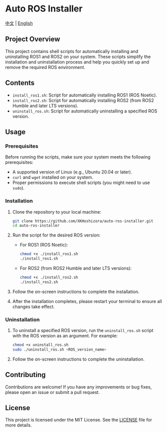 # Auto ROS Installer

[中文](README.md) | [English](README_en.md)

## Project Overview

This project contains shell scripts for automatically installing and uninstalling ROS1 and ROS2 on your system. These scripts simplify the installation and uninstallation process and help you quickly set up and remove the required ROS environment.

## Contents

- `install_ros1.sh`: Script for automatically installing ROS1 (ROS Noetic).
- `install_ros2.sh`: Script for automatically installing ROS2 (from ROS2 Humble and later LTS versions).
- `uninstall_ros.sh`: Script for automatically uninstalling a specified ROS version.

## Usage

### Prerequisites

Before running the scripts, make sure your system meets the following prerequisites:

- A supported version of Linux (e.g., Ubuntu 20.04 or later).
- `curl` and `wget` installed on your system.
- Proper permissions to execute shell scripts (you might need to use `sudo`).

### Installation

1. Clone the repository to your local machine:

   ```sh
   git clone https://github.com/XKHoshizora/auto-ros-installer.git
   cd auto-ros-installer
   ```

2. Run the script for the desired ROS version:

   - For ROS1 (ROS Noetic):

     ```sh
     chmod +x ./install_ros1.sh
     ./install_ros1.sh
     ```

   - For ROS2 (from ROS2 Humble and later LTS versions):

     ```sh
     chmod +x ./install_ros2.sh
     ./install_ros2.sh
     ```

3. Follow the on-screen instructions to complete the installation.

4. After the installation completes, please restart your terminal to ensure all changes take effect.

### Uninstallation

1. To uninstall a specified ROS version, run the `uninstall_ros.sh` script with the ROS version as an argument. For example:

   ```sh
   chmod +x uninstall_ros.sh
   sudo ./uninstall_ros.sh <ROS_version_name>
   ```

2. Follow the on-screen instructions to complete the uninstallation.

## Contributing

Contributions are welcome! If you have any improvements or bug fixes, please open an issue or submit a pull request.

## License

This project is licensed under the MIT License. See the [LICENSE](LICENSE) file for more details.
